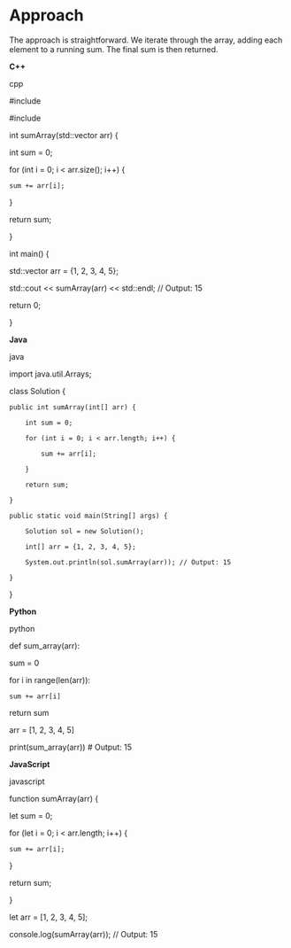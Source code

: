 # Approach

The approach is straightforward. We iterate through the array, adding each element to a running sum.  The final sum is then returned.

**C++**
cpp
#include <iostream>
#include <vector>

int sumArray(std::vector<int> arr) {
  int sum = 0;
  for (int i = 0; i < arr.size(); i++) {
    sum += arr[i];
  }
  return sum;
}

int main() {
  std::vector<int> arr = {1, 2, 3, 4, 5};
  std::cout << sumArray(arr) << std::endl; // Output: 15
  return 0;
}


**Java**
java
import java.util.Arrays;

class Solution {
    public int sumArray(int[] arr) {
        int sum = 0;
        for (int i = 0; i < arr.length; i++) {
            sum += arr[i];
        }
        return sum;
    }
    public static void main(String[] args) {
        Solution sol = new Solution();
        int[] arr = {1, 2, 3, 4, 5};
        System.out.println(sol.sumArray(arr)); // Output: 15
    }
}


**Python**
python
def sum_array(arr):
  sum = 0
  for i in range(len(arr)):
    sum += arr[i]
  return sum

arr = [1, 2, 3, 4, 5]
print(sum_array(arr)) # Output: 15


**JavaScript**
javascript
function sumArray(arr) {
  let sum = 0;
  for (let i = 0; i < arr.length; i++) {
    sum += arr[i];
  }
  return sum;
}

let arr = [1, 2, 3, 4, 5];
console.log(sumArray(arr)); // Output: 15
